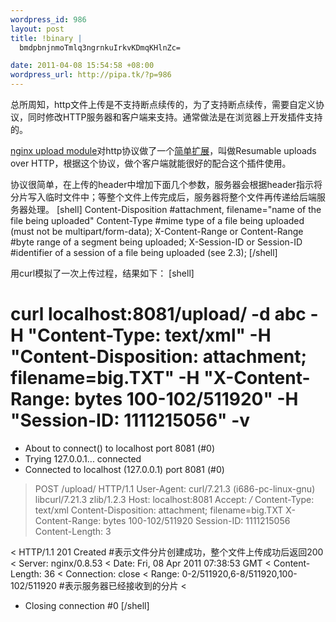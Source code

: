 ```yaml
--- 
wordpress_id: 986
layout: post
title: !binary |
  bmdpbnjnmoTmlq3ngrnkuIrkvKDmqKHlnZc=

date: 2011-04-08 15:54:58 +08:00
wordpress_url: http://pipa.tk/?p=986
---
```

总所周知，http文件上传是不支持断点续传的，为了支持断点续传，需要自定义协议，同时修改HTTP服务器和客户端来支持。通常做法是在浏览器上开发插件支持的。

<a href="http://www.grid.net.ru/nginx/upload.en.html">nginx upload module</a>对http协议做了一个<a href="http://www.grid.net.ru/nginx/resumable_uploads.en.html#2.3">简单扩展</a>，叫做Resumable uploads over HTTP，根据这个协议，做个客户端就能很好的配合这个插件使用。

协议很简单，在上传的header中增加下面几个参数，服务器会根据header指示将分片写入临时文件中；等整个文件上传完成后，服务器将整个文件再传递给后端服务器处理。
[shell]
Content-Disposition	#attachment, filename="name of the file being uploaded"
Content-Type	#mime type of a file being uploaded (must not be multipart/form-data);
X-Content-Range or Content-Range	#byte range of a segment being uploaded;
X-Session-ID or Session-ID	#identifier of a session of a file being uploaded (see 2.3);
[/shell]

用curl模拟了一次上传过程，结果如下：
[shell]
# curl localhost:8081/upload/ -d abc -H "Content-Type: text/xml" -H "Content-Disposition: attachment; filename=big.TXT" -H "X-Content-Range: bytes 100-102/511920" -H "Session-ID: 1111215056" -v

* About to connect() to localhost port 8081 (#0)
*   Trying 127.0.0.1... connected
* Connected to localhost (127.0.0.1) port 8081 (#0)
> POST /upload/ HTTP/1.1
> User-Agent: curl/7.21.3 (i686-pc-linux-gnu) libcurl/7.21.3 zlib/1.2.3
> Host: localhost:8081
> Accept: */*
> Content-Type: text/xml
> Content-Disposition: attachment; filename=big.TXT
> X-Content-Range: bytes 100-102/511920
> Session-ID: 1111215056
> Content-Length: 3
>
< HTTP/1.1 201 Created    #表示文件分片创建成功，整个文件上传成功后返回200
< Server: nginx/0.8.53
< Date: Fri, 08 Apr 2011 07:38:53 GMT
< Content-Length: 36
< Connection: close
< Range: 0-2/511920,6-8/511920,100-102/511920    #表示服务器已经接收到的分片
<
* Closing connection #0
[/shell]
